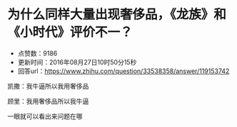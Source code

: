 # 为什么同样大量出现奢侈品，《龙族》和《小时代》评价不一？
- 点赞数：9186
- 更新时间：2016年08月27日10时50分15秒
- 回答url：https://www.zhihu.com/question/33538358/answer/119153742
<body>
 <p data-pid="UmV7JvpP">凯撒：我牛逼所以我用奢侈品</p>
 <p data-pid="nZb2p1zb">顾里：我用奢侈品所以我牛逼</p>
 <p data-pid="b_BANT8_">一眼就可以看出来问题在哪</p>
</body>